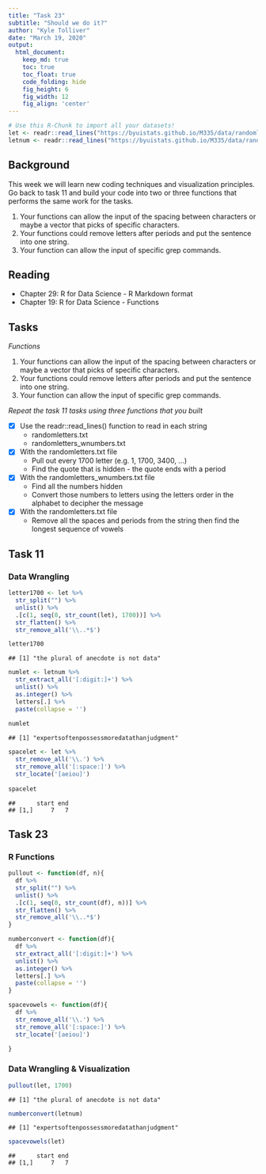 ```yaml
---
title: "Task 23"
subtitle: "Should we do it?"
author: "Kyle Tolliver"
date: "March 19, 2020"
output:
  html_document:  
    keep_md: true
    toc: true
    toc_float: true
    code_folding: hide
    fig_height: 6
    fig_width: 12
    fig_align: 'center'
---
```







```r
# Use this R-Chunk to import all your datasets!
let <- readr::read_lines("https://byuistats.github.io/M335/data/randomletters.txt") 
letnum <- readr::read_lines("https://byuistats.github.io/M335/data/randomletters_wnumbers.txt")
```

## Background

This week we will learn new coding techniques and visualization principles. Go back to task 11 and build your code into two or three functions that performs the same work for the tasks.

1. Your functions can allow the input of the spacing between characters or maybe a vector that picks of specific characters.
2. Your functions could remove letters after periods and put the sentence into one string.
3. Your function can allow the input of specific grep commands.

## Reading

* Chapter 29: R for Data Science - R Markdown format
* Chapter 19: R for Data Science - Functions

## Tasks

*Functions*

1. Your functions can allow the input of the spacing between characters or maybe a vector that picks of specific characters.
2. Your functions could remove letters after periods and put the sentence into one string.
3. Your function can allow the input of specific grep commands.

*Repeat the task 11 tasks using three functions that you built*

* [X] Use the readr::read_lines() function to read in each string
  + randomletters.txt 
  + randomletters_wnumbers.txt
* [X] With the randomletters.txt file
  + Pull out every 1700 letter (e.g. 1, 1700, 3400, …) 
  + Find the quote that is hidden - the quote ends with a period
* [X] With the randomletters_wnumbers.txt file
  + Find all the numbers hidden 
  + Convert those numbers to letters using the letters order in the alphabet to decipher the message
* [X] With the randomletters.txt file
  + Remove all the spaces and periods from the string then find the longest sequence of vowels

## Task 11

### Data Wrangling 


```r
letter1700 <- let %>% 
  str_split("") %>% 
  unlist() %>% 
  .[c(1, seq(0, str_count(let), 1700))] %>% 
  str_flatten() %>% 
  str_remove_all('\\..*$')

letter1700
```

```
## [1] "the plural of anecdote is not data"
```

```r
numlet <- letnum %>% 
  str_extract_all('[:digit:]+') %>% 
  unlist() %>% 
  as.integer() %>% 
  letters[.] %>% 
  paste(collapse = '')
  
numlet
```

```
## [1] "expertsoftenpossessmoredatathanjudgment"
```

```r
spacelet <- let %>% 
  str_remove_all('\\.') %>% 
  str_remove_all('[:space:]') %>% 
  str_locate('[aeiou]')
  
spacelet
```

```
##      start end
## [1,]     7   7
```

## Task 23

### R Functions


```r
pullout <- function(df, n){
  df %>% 
  str_split("") %>% 
  unlist() %>% 
  .[c(1, seq(0, str_count(df), n))] %>% 
  str_flatten() %>% 
  str_remove_all('\\..*$')
}

numberconvert <- function(df){
  df %>% 
  str_extract_all('[:digit:]+') %>% 
  unlist() %>% 
  as.integer() %>% 
  letters[.] %>% 
  paste(collapse = '')
}

spacevowels <- function(df){
  df %>% 
  str_remove_all('\\.') %>% 
  str_remove_all('[:space:]') %>% 
  str_locate('[aeiou]')

}
```

### Data Wrangling & Visualization 


```r
pullout(let, 1700)
```

```
## [1] "the plural of anecdote is not data"
```

```r
numberconvert(letnum)
```

```
## [1] "expertsoftenpossessmoredatathanjudgment"
```

```r
spacevowels(let)
```

```
##      start end
## [1,]     7   7
```
